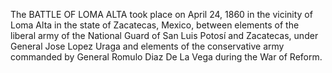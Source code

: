 The BATTLE OF LOMA ALTA took place on April 24, 1860 in the vicinity of Loma Alta in the state of Zacatecas, Mexico, between elements of the liberal army of the National Guard of San Luis Potosí and Zacatecas, under General Jose Lopez Uraga and elements of the conservative army commanded by General Romulo Diaz De La Vega during the War of Reform.
